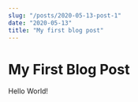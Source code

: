 ```yaml
---
slug: "/posts/2020-05-13-post-1"
date: "2020-05-13"
title: "My first blog post"
---
```


# My First Blog Post

Hello World!